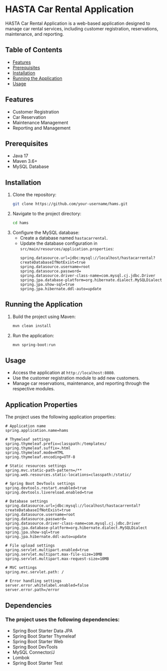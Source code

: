 # HASTA Car Rental Application

HASTA Car Rental Application is a web-based application designed to manage car rental services, including customer registration, reservations, maintenance, and reporting.

## Table of Contents
- [Features](#features)
- [Prerequisites](#prerequisites)
- [Installation](#installation)
- [Running the Application](#running-the-application)
- [Usage](#usage)

## Features
- Customer Registration
- Car Reservation
- Maintenance Management
- Reporting and Management

## Prerequisites
- Java 17
- Maven 3.6+
- MySQL Database

## Installation
1. Clone the repository:
    ```sh
    git clone https://github.com/your-username/hams.git
    ```
2. Navigate to the project directory:
    ```sh
    cd hams
    ```
3. Configure the MySQL database:
    - Create a database named `hastacarrental`.
    - Update the database configuration in `src/main/resources/application.properties`:
        ```properties
        spring.datasource.url=jdbc:mysql://localhost/hastacarrental?createDatabaseIfNotExist=true
        spring.datasource.username=root
        spring.datasource.password=
        spring.datasource.driver-class-name=com.mysql.cj.jdbc.Driver
        spring.jpa.database-platform=org.hibernate.dialect.MySQLDialect
        spring.jpa.show-sql=true
        spring.jpa.hibernate.ddl-auto=update
        ```

## Running the Application
1. Build the project using Maven:
    ```sh
    mvn clean install
    ```
2. Run the application:
    ```sh
    mvn spring-boot:run
    ```

## Usage
- Access the application at `http://localhost:8080`.
- Use the customer registration module to add new customers.
- Manage car reservations, maintenance, and reporting through the respective modules.

## Application Properties
The project uses the following application properties:
```properties
# Application name
spring.application.name=hams

# Thymeleaf settings
spring.thymeleaf.prefix=classpath:/templates/
spring.thymeleaf.suffix=.html
spring.thymeleaf.mode=HTML
spring.thymeleaf.encoding=UTF-8

# Static resources settings
spring.mvc.static-path-pattern=/**
spring.web.resources.static-locations=classpath:/static/

# Spring Boot DevTools settings
spring.devtools.restart.enabled=true
spring.devtools.livereload.enabled=true

# Database settings
spring.datasource.url=jdbc:mysql://localhost/hastacarrental?createDatabaseIfNotExist=true
spring.datasource.username=root
spring.datasource.password=
spring.datasource.driver-class-name=com.mysql.cj.jdbc.Driver
spring.jpa.database-platform=org.hibernate.dialect.MySQLDialect
spring.jpa.show-sql=true
spring.jpa.hibernate.ddl-auto=update

# File upload settings
spring.servlet.multipart.enabled=true
spring.servlet.multipart.max-file-size=10MB
spring.servlet.multipart.max-request-size=10MB

# MVC settings
spring.mvc.servlet.path: /

# Error handling settings
server.error.whitelabel.enabled=false
server.error.path=/error
```

## Dependencies
### The project uses the following dependencies:

- Spring Boot Starter Data JPA
- Spring Boot Starter Thymeleaf
- Spring Boot Starter Web
- Spring Boot DevTools
- MySQL Connector/J
- Lombok
- Spring Boot Starter Test
